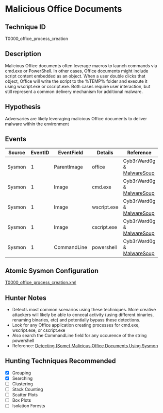# Malicious Office Documents
## Technique ID
T0000_office_process_creation


## Description
Malicious Office documents often leverage macros to launch commands via cmd.exe or PowerShell. In other cases, Office documents might include script content embedded as an object. When a user double clicks that object, Office will write the script to the %TEMP% folder and execute it using wscript.exe or cscript.exe. Both cases require user interaction, but still represent a common delivery mechanism for additional malware.


## Hypothesis
Adversaries are likely leveraging malicious Office documents to deliver malware within the environment


## Events

| Source | EventID | EventField | Details | Reference | 
|--------|---------|-------|---------|-----------| 
| Sysmon | 1 | ParentImage | office | Cyb3rWard0g & [MalwareSoup](https://malwaresoup.com/detecting-some-malicious-office-documents-using-sysmon/) |
| Sysmon | 1 | Image | cmd.exe | Cyb3rWard0g & [MalwareSoup](https://malwaresoup.com/detecting-some-malicious-office-documents-using-sysmon/) |
| Sysmon | 1 | Image | wscript.exe | Cyb3rWard0g & [MalwareSoup](https://malwaresoup.com/detecting-some-malicious-office-documents-using-sysmon/) |
| Sysmon | 1 | Image | cscript.exe | Cyb3rWard0g & [MalwareSoup](https://malwaresoup.com/detecting-some-malicious-office-documents-using-sysmon/) |
| Sysmon | 1 | CommandLine | powershell | Cyb3rWard0g & [MalwareSoup](https://malwaresoup.com/detecting-some-malicious-office-documents-using-sysmon/) |


## Atomic Sysmon Configuration
[T0000_office_process_creation.xml](https://github.com/Cyb3rWard0g/ThreatHunter-Playbook/blob/master/attack_matrix/windows/sysmon_configs/T0000_office_process_creation.xml)


## Hunter Notes
* Detects most common scenarios using these techniques. More creative attackers will likely be able to conceal activity (using different binaries, renaming binaries, etc) and potentially bypass these detections.
* Look for any Office application creating processes for cmd.exe, wscript.exe, or cscript.exe
* Also search the CommandLine field for any occurence of the string powershell
* Reference: [Detecting (Some) Malicious Office Documents Using Sysmon](https://malwaresoup.com/detecting-some-malicious-office-documents-using-sysmon/)


## Hunting Techniques Recommended

- [x] Grouping
- [x] Searching
- [ ] Clustering
- [ ] Stack Counting
- [ ] Scatter Plots
- [ ] Box Plots
- [ ] Isolation Forests
